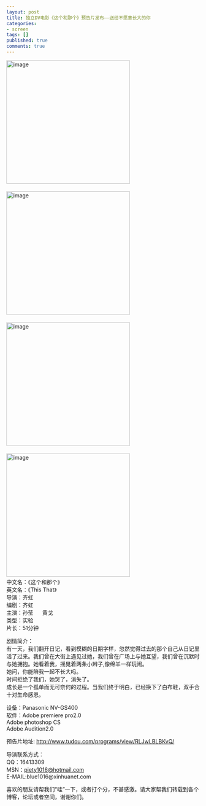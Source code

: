 ```yaml
---
layout: post
title: 独立DV电影《这个和那个》预告片发布——送给不愿意长大的你
categories:
- screen
tags: []
published: true
comments: true
---
```

<p><p><a href="http://images.blogcn.com/2007/4/21/6/blue1016,20070421114416.jpg" target="_blank"><img alt="image" src="http://images.blogcn.com/2007/4/21/6/blue1016,20070421114416.jpg" width="322" border="0" /></a>&nbsp;<br /><a href="http://images.blogcn.com/2007/4/21/6/blue1016,2007042111442.jpg" target="_blank"><img alt="image" src="http://images.blogcn.com/2007/4/21/6/blue1016,2007042111442.jpg" width="0" border="0" /></a>&nbsp;<br /><a href="http://images.blogcn.com/2007/4/21/6/blue1016,2007042111442.jpg" target="_blank"><img alt="image" src="http://images.blogcn.com/2007/4/21/6/blue1016,2007042111442.jpg" width="322" border="0" /></a>&nbsp;<br /><br /><a href="http://images.blogcn.com/2007/4/21/6/blue1016,2007042111453.jpg" target="_blank"><img alt="image" src="http://images.blogcn.com/2007/4/21/6/blue1016,2007042111453.jpg" width="322" border="0" /></a>&nbsp;<br /><br /><a href="http://images.blogcn.com/2007/4/21/6/blue1016,20070421114332.jpg" target="_blank"><img alt="image" src="http://images.blogcn.com/2007/4/21/6/blue1016,20070421114332.jpg" width="322" border="0" /></a>&nbsp;<br />中文名：《这个和那个》<br />英文名：《This That》<br />导演：齐虹<br />编剧：齐虹<br />主演：孙莹&nbsp;&nbsp;&nbsp;&nbsp;&nbsp; 黄戈<br />类型：实验<br />片长：51分钟</p>
<p>剧情简介：<br />有一天，我们翻开日记，看到模糊的日期字样，忽然觉得过去的那个自己从日记里活了过来。我们曾在大街上遇见过她，我们曾在广场上与她互望，我们曾在沉默时与她拥抱。她看着我，摇晃着两条小辫子,像绵羊一样玩闹。<br />她问，你能陪我一起不长大吗。<br />时间拒绝了我们，她哭了，消失了。<br />成长是一个孤单而无可奈何的过程。当我们终于明白，已经换下了白布鞋，双手合十对生命感恩。</p>
<p>设备：Panasonic NV-GS400 <br />软件：Adobe premiere pro2.0<br />Adobe photoshop CS<br />Adobe Audition2.0</p>
<p>预告片地址: <a href="http://www.tudou.com/programs/view/RLJwLBLBKvQ/">http://www.tudou.com/programs/view/RLJwLBLBKvQ/</a> </p>
<p>导演联系方式：<br />QQ：16413309<br />MSN：<a href="mailto:piety1016@hotmail.com">piety1016@hotmail.com</a><br />E-MAIL:blue1016@xinhuanet.com</p>
<p>喜欢的朋友请帮我们“哇”一下，或者打个分，不甚感激。请大家帮我们转载到各个博客，论坛或者空间，谢谢你们。</p></p>
